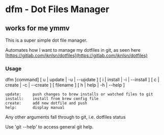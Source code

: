# dfm - Dot Files Manager

## works for me ymmv

This is a super simple dot file manager.

Automates how I want to manage my dotfiles in git, as seen here [https://gitlab.com/jknlsn/dotfiles](https://gitlab.com/jknlsn/dotfiles)

### Usage

dfm [command]
[ u | update | -u | --update ]
[ i | install | -i | --install ]
[ c | create | -c | --create ] [ filename ]
[ h | help | -h | --help ]

    update:     push changes to brew installs or watched files to git
    install:    install from brew config file
    create:     add new dotfile and push
    help:       display manual

Any other arguments fall through to git, i.e. dotfiles status

Use 'git --help' to access general git help.
